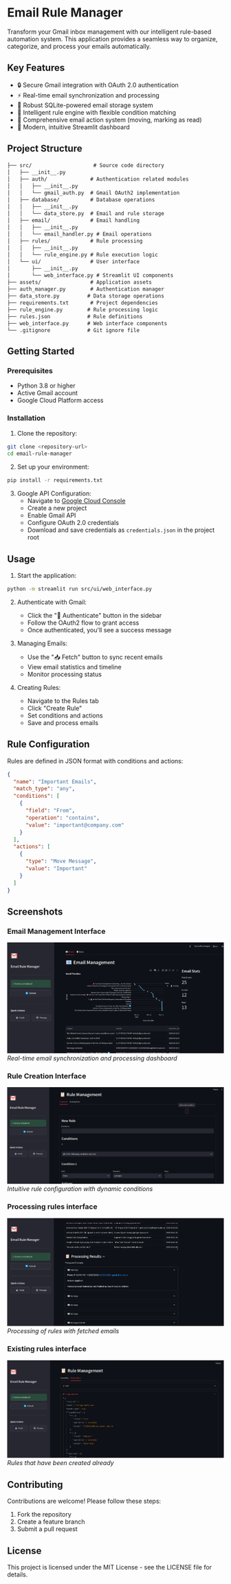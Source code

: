 # Email Rule Manager

Transform your Gmail inbox management with our intelligent rule-based automation system. This application provides a seamless way to organize, categorize, and process your emails automatically.

## Key Features

- 🔒 Secure Gmail integration with OAuth 2.0 authentication
- ⚡ Real-time email synchronization and processing
- 💾 Robust SQLite-powered email storage system
- 🧠 Intelligent rule engine with flexible condition matching
- 🔄 Comprehensive email action system (moving, marking as read)
- 🎨 Modern, intuitive Streamlit dashboard

## Project Structure

```plaintext
├── src/                    # Source code directory
│   ├── __init__.py
│   ├── auth/              # Authentication related modules
│   │   ├── __init__.py
│   │   └── gmail_auth.py  # Gmail OAuth2 implementation
│   ├── database/          # Database operations
│   │   ├── __init__.py
│   │   └── data_store.py  # Email and rule storage
│   ├── email/             # Email handling
│   │   ├── __init__.py
│   │   └── email_handler.py # Email operations
│   ├── rules/             # Rule processing
│   │   ├── __init__.py
│   │   └── rule_engine.py # Rule execution logic
│   └── ui/                # User interface
│       ├── __init__.py
│       └── web_interface.py # Streamlit UI components
├── assets/                # Application assets
├── auth_manager.py        # Authentication manager
├── data_store.py         # Data storage operations
├── requirements.txt       # Project dependencies
├── rule_engine.py        # Rule processing logic
├── rules.json            # Rule definitions
├── web_interface.py      # Web interface components
└── .gitignore            # Git ignore file
```

## Getting Started

### Prerequisites

- Python 3.8 or higher
- Active Gmail account
- Google Cloud Platform access

### Installation

1. Clone the repository:
```bash
git clone <repository-url>
cd email-rule-manager
```

2. Set up your environment:
```bash
pip install -r requirements.txt
```

3. Google API Configuration:
   - Navigate to [Google Cloud Console](https://console.cloud.google.com/)
   - Create a new project
   - Enable Gmail API
   - Configure OAuth 2.0 credentials
   - Download and save credentials as `credentials.json` in the project root

## Usage

1. Start the application:
```bash
python -m streamlit run src/ui/web_interface.py
```

2. Authenticate with Gmail:
   - Click the "🔐 Authenticate" button in the sidebar
   - Follow the OAuth2 flow to grant access
   - Once authenticated, you'll see a success message

3. Managing Emails:
   - Use the "📥 Fetch" button to sync recent emails
   - View email statistics and timeline
   - Monitor processing status

4. Creating Rules:
   - Navigate to the Rules tab
   - Click "Create Rule"
   - Set conditions and actions
   - Save and process emails

## Rule Configuration

Rules are defined in JSON format with conditions and actions:

```json
{
  "name": "Important Emails",
  "match_type": "any",
  "conditions": [
    {
      "field": "From",
      "operation": "contains",
      "value": "important@company.com"
    }
  ],
  "actions": [
    {
      "type": "Move Message",
      "value": "Important"
    }
  ]
}
```

## Screenshots

### Email Management Interface
![Email Management](assets/Email_management.png)
*Real-time email synchronization and processing dashboard*

### Rule Creation Interface
![Rule Creation](assets/Create_rules.png)
*Intuitive rule configuration with dynamic conditions*

### Processing rules interface
![Rule Creation](assets/process_rules.png)
*Processing of rules with fetched emails*

### Existing rules interface
![Rule Creation](assets/Existing_rules.png)
*Rules that have been created already*

## Contributing

Contributions are welcome! Please follow these steps:
1. Fork the repository
2. Create a feature branch
3. Submit a pull request

## License

This project is licensed under the MIT License - see the LICENSE file for details.